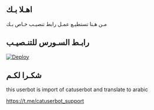 ## اهـلا بـك
مـن هـنا تستطيـع عمـل رابط تنصيـب خـاص بـك

## رابـط السـورس للتنـصيـب

[![Deploy](https://www.herokucdn.com/deploy/button.svg)](https://heroku.com/deploy?template=https://github.com/GCCIL/jmthon)

## شكـرا لكـم 


this userbot is import of catuserbot and translate to arabic

https://t.me/catuserbot_support
